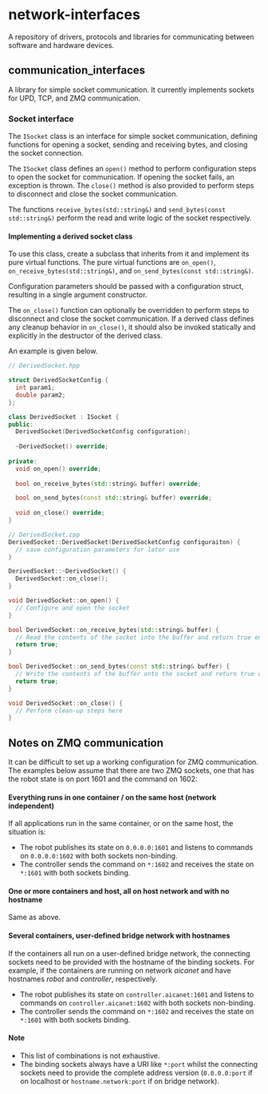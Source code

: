 # network-interfaces

A repository of drivers, protocols and libraries for communicating between software and hardware devices.

## communication_interfaces

A library for simple socket communication. It currently implements sockets for UPD, TCP, and ZMQ communication.

### Socket interface

The `ISocket` class is an interface for simple socket communication, defining functions for opening a socket,
sending and receiving bytes, and closing the socket connection.

The `ISocket` class defines an `open()` method to perform configuration steps to open the socket for communication.
If opening the socket fails, an exception is thrown. The `close()` method is also provided to perform steps to disconnect
and close the socket communication.

The functions `receive_bytes(std::string&)` and `send_bytes(const std::string&)` perform the read and write logic of the socket
respectively.

#### Implementing a derived socket class

To use this class, create a subclass that inherits from it and implement its pure virtual functions. The pure virtual
functions are `on_open()`, `on_receive_bytes(std::string&)`, and `on_send_bytes(const std::string&)`.

Configuration parameters should be passed with a configuration struct, resulting in a single argument constructor.

The `on_close()` function can optionally be overridden to perform steps to disconnect and close the socket communication.
If a derived class defines any cleanup behavior in `on_close()`, it should also be invoked statically and explicitly
in the destructor of the derived class.

An example is given below.

```c++
// DerivedSocket.hpp

struct DerivedSocketConfig {
  int param1;
  double param2;
};

class DerivedSocket : ISocket {
public:
  DerivedSocket(DerivedSocketConfig configuration);
  
  ~DerivedSocket() override;
  
private:
  void on_open() override;
  
  bool on_receive_bytes(std::string& buffer) override;

  bool on_send_bytes(const std::string& buffer) override;
  
  void on_close() override;
}
```

```c++
// DerivedSocket.cpp
DerivedSocket::DerivedSocket(DerivedSocketConfig configuraiton) {
  // save configuration parameters for later use
}

DerivedSocket::~DerivedSocket() {
  DerivedSocket::on_close();
}

void DerivedSocket::on_open() {
  // Configure and open the socket
}

bool DerivedSocket::on_receive_bytes(std::string& buffer) {
  // Read the contents of the socket into the buffer and return true on success. Otherwise, return false.
  return true;
}

bool DerivedSocket::on_send_bytes(const std::string& buffer) {
  // Write the contents of the buffer onto the socket and return true on success. Otherwise, return false.
  return true;
}

void DerivedSocket::on_close() {
  // Perform clean-up steps here
}
```

## Notes on ZMQ communication

It can be difficult to set up a working configuration for ZMQ communication. The examples below assume that there are
two ZMQ sockets, one that has the robot state is on port 1601 and the command on 1602:

#### Everything runs in one container / on the same host (network independent)

If all applications run in the same container, or on the same host, the situation is:

- The robot publishes its state on `0.0.0.0:1601` and listens to commands on `0.0.0.0:1602` with both sockets
  non-binding.
- The controller sends the command on `*:1602` and receives the state on `*:1601` with both sockets binding.

#### One or more containers and host, all on host network and with no hostname

Same as above.

#### Several containers, user-defined bridge network with hostnames

If the containers all run on a user-defined bridge network, the connecting sockets need to be provided with the hostname
of the binding sockets. For example, if the containers are running on network *aicanet* and have hostnames *robot* and
*controller*, respectively.

- The robot publishes its state on `controller.aicanet:1601` and listens to commands on `controller.aicanet:1602` with
  both sockets non-binding.
- The controller sends the command on `*:1602` and receives the state on `*:1601` with both sockets binding.

#### Note

- This list of combinations is not exhaustive.
- The binding sockets always have a URI like `*:port` whilst the connecting sockets need to provide the complete address
  version (`0.0.0.0:port` if on localhost or `hostname.network:port` if on bridge network).
